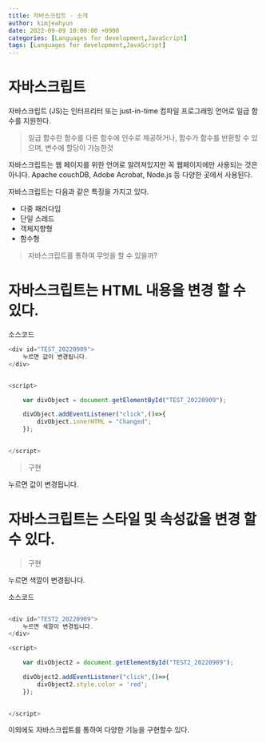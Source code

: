 ```yaml
---
title: 자바스크립트 - 소개
author: kimjeahyun
date: 2022-09-09 10:00:00 +0900
categories: [Languages for development,JavaScript]
tags: [Languages for development,JavaScript]
---
```


# 자바스크립트

자바스크립트 (JS)는 인터프리터 또는 just-in-time 컴파일 프로그래밍 언어로 일급 함수를 지원한다.

>일급 함수란  함수를 다른 함수에 인수로 제공하거나, 함수가 함수를 반환할 수 있으며, 변수에 할당이 가능한것

자바스크립트는 웹 페이지를 위한 언어로 알려져있지만 꼭 웹페이지에만 사용되는 것은 아니다. Apache couchDB, Adobe Acrobat, Node.js 등 다양한 곳에서 사용된다.

자바스크립트는 다음과 같은 특징을 가지고 있다.
-   다중 패러다임
-   단일 스레드
-   객체지향형
-   함수형

> 자바스크립트를 통하여 무엇을 할 수 있을까?


# 자바스크립트는 HTML 내용을 변경 할 수 있다.

소스코드

```javascript
<div id="TEST_20220909">
    누르면 값이 변경됩니다.
</div>


<script>

    var divObject = document.getElementById("TEST_20220909");

    divObject.addEventListener("click",()=>{
        divObject.innerHTML = "Changed";
    });

    
</script>
```

> 구현

<div id="TEST_20220909">
    누르면 값이 변경됩니다.
</div>


<script>

    var divObject = document.getElementById("TEST_20220909");

    divObject.addEventListener("click",()=>{
        divObject.innerHTML = "Changed";
    });

    
</script>

# 자바스크립트는 스타일 및 속성값을 변경 할 수 있다.

> 구현

<div id="TEST2_20220909">
    누르면 색깔이 변경됩니다.
</div>

<script>

    var divObject2 = document.getElementById("TEST2_20220909");

    divObject2.addEventListener("click",()=>{
        divObject2.style.color = 'red';
    });

    
</script>

소스코드


```javascript

<div id="TEST2_20220909">
    누르면 색깔이 변경됩니다.
</div>

<script>

    var divObject2 = document.getElementById("TEST2_20220909");

    divObject2.addEventListener("click",()=>{
        divObject2.style.color = 'red';
    });

    
</script>

```

이외에도 자바스크립트를 통하여 다양한 기능을 구현할수 있다.